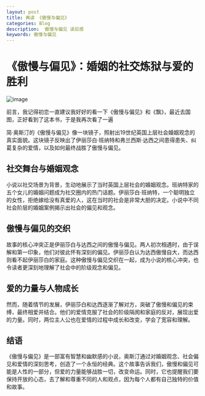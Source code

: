 ```yaml
---
layout: post
title: 再读 《傲慢与偏见》 
categories: Blog
description:  傲慢与偏见 读后感
keywords: 傲慢与偏见
---
```


# 《傲慢与偏见》：婚姻的社交炼狱与爱的胜利

![image](https://github.com/weakchen007/aiwv.github.io/assets/58799395/fb152ab7-b500-458c-a536-acec396f0e27)

前言，我记得初恋一直建议我好好的看一下《傲慢与偏见》和《飘》，最近去国图，正好看到了这本书，于是我再次看了一遍

简·奥斯汀的《傲慢与偏见》像一块镜子，照射出19世纪英国上层社会婚姻观念的真实面貌。这块镜子反映出了伊丽莎白·班纳特和弗兰西斯·达西之间患得患失、纠葛复杂的爱情，以及如何最终战胜了傲慢与偏见。

## 社交舞台与婚姻观念

小说以社交场景为背景，生动地展示了当时英国上层社会的婚姻观念。班纳特家的五个女儿的婚姻问题成为社交圈内的热门话题。伊丽莎白·班纳特，一个聪明独立的女性，拒绝嫁给没有真爱的人，这在当时的社会是非常大胆的决定。小说中不同社会阶层的婚姻案例揭示出社会的偏见和观念。

## 傲慢与偏见的交织

故事的核心冲突正是伊丽莎白与达西之间的傲慢与偏见。两人初次相遇时，由于误解和第一印象，他们对彼此怀有深刻的偏见。伊丽莎白认为达西傲慢自大，而达西则看不起伊丽莎白的家庭。这种傲慢与偏见交织在一起，成为小说的核心冲突，也令读者更深刻地理解了社会中的阶级观念和偏见。

## 爱的力量与人物成长

然而，随着情节的发展，伊丽莎白和达西逐渐了解对方，突破了傲慢和偏见的束缚，最终相爱并结合。他们的爱情克服了社会的阶级隔阂和家庭的反对，展现出爱的力量。同时，两位主人公也在爱情的过程中成长和改变，学会了宽容和理解。

## 结语

《傲慢与偏见》是一部富有智慧和幽默感的小说，奥斯汀通过对婚姻观念、社会偏见和爱情的深刻思考，创造了一个永恒的经典。这个故事告诉我们，傲慢和偏见可能是人性的一部分，但爱的力量能够战胜一切，改变命运。同时，它也提醒我们要保持开放的心态，去了解和尊重不同的人和观点，因为每个人都有自己独特的价值和故事。
